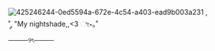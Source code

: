 ![425246244-0ed5594a-672e-4c54-a403-ead9b003a231](https://github.com/user-attachments/assets/22ccda7b-fa1e-42aa-8cef-1a66005b5d76)
,                                     
˚ ༘ "My nightshade,,<3 ೀ⋆｡˚                                            
                                                     ────୨ৎ────
